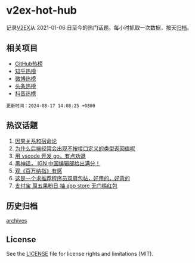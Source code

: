 # v2ex-hot-hub

 记录[V2EX](https://www.v2ex.com/)从 2021-01-06 日至今的热门话题。每小时抓取一次数据，按天[归档](archives)。
 
 ## 相关项目

- [GitHub热榜](https://github.com/it985/github-hot-hub)
- [知乎热榜](https://github.com/it985/zhihu-hot-hub)
- [微博热榜](https://github.com/it985/weibo-hot-hub)
- [头条热榜](https://github.com/it985/toutiao-hot-hub)
- [抖音热榜](https://github.com/it985/douyin-hot-hub)


 `更新时间：2024-08-17 14:08:25 +0800`

## 热议话题

1. [因果关系和宿命论](https://www.v2ex.com/t/1065540)
1. [为什么后端经常会出现不按接口定义的类型返回值呢](https://www.v2ex.com/t/1065606)
1. [用 vscode 开发 go，有点劝退](https://www.v2ex.com/t/1065554)
1. [黑神话， IGN 中国编辑部给出满分！](https://www.v2ex.com/t/1065654)
1. [观《百万纳指》有感](https://www.v2ex.com/t/1065536)
1. [这是一个求推荐程序员双肩包帖，好用的，好背的](https://www.v2ex.com/t/1065639)
1. [支付宝 周五果粉日 抽 app store 无门槛红包](https://www.v2ex.com/t/1065521)

## 历史归档

[archives](archives)

## License

See the [LICENSE](LICENSE) file for license rights and limitations (MIT).
